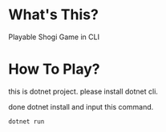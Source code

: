 # What's This?

Playable Shogi Game in CLI

# How To Play?

this is dotnet project. please install dotnet cli. 

done dotnet install and input this command.

``` 
dotnet run
```


